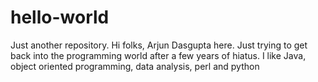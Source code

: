 # hello-world
Just another repository. 
Hi folks, Arjun Dasgupta here. Just trying to get back into the programming world after a few years of hiatus. I like Java, object oriented programming, data analysis, perl and python
